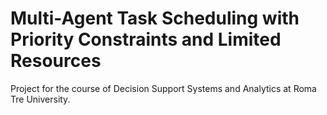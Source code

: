 # Multi-Agent Task Scheduling with Priority Constraints and Limited Resources
Project for the course of Decision Support Systems and Analytics at Roma Tre University.
